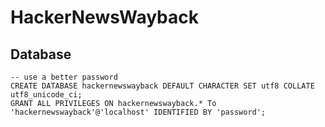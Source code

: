 # HackerNewsWayback

## Database

```
-- use a better password
CREATE DATABASE hackernewswayback DEFAULT CHARACTER SET utf8 COLLATE utf8_unicode_ci;
GRANT ALL PRIVILEGES ON hackernewswayback.* To 'hackernewswayback'@'localhost' IDENTIFIED BY 'password';
```
